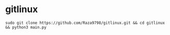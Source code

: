 # gitlinux

```
sudo git clone https://github.com/Raza9798/gitlinux.git && cd gitlinux && python3 main.py
```
